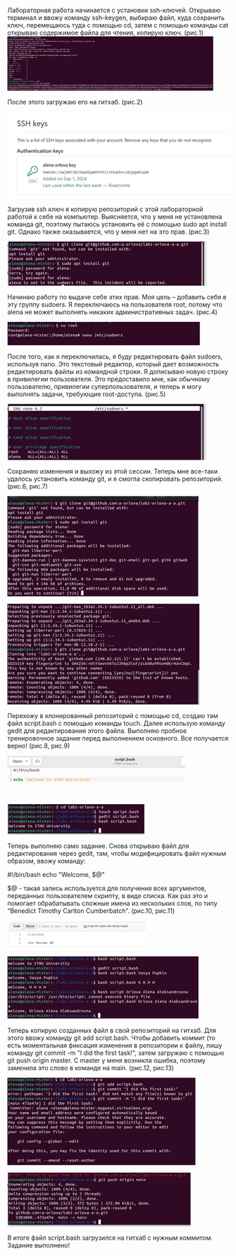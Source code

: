 Лабораторная работа начинается с установки ssh-ключей. Открываю терминал и ввожу команду ssh-keygen, выбираю файл, куда сохранить ключ, перемещаюсь туда с помощью cd, затем с помощью команды cat открываю содержимое файла для чтения, копирую ключ. (рис.1)
![рис.1](https://github.com/a-orlova/lab1-orlova-a-a/blob/main/Рисунок1.png)

После этого загружаю его на гитхаб. (рис.2)

![рис.2](https://github.com/a-orlova/lab1-orlova-a-a/blob/main/Рисунок2.png)
 
Загрузив ssh ключ я копирую репозиторий с этой лабораторной работой к себе на компьютер. Выясняется, что у меня не установлена команда git, поэтому пытаюсь установить её с помощью sudo apt install git. Однако также оказывается, что у меня нет на это прав. (рис.3)

![рис.3](https://github.com/a-orlova/lab1-orlova-a-a/blob/main/Рисунок3.png)
 
Начинаю работу по выдаче себе этих прав. Моя цель – добавить себя в эту группу sudoers. Я переключаюсь на пользователя root, потому что alena не может выполнять никаких административных задач. (рис.4)
 
![рис.4](https://github.com/a-orlova/lab1-orlova-a-a/blob/main/Рисунок4.png) 

После того, как я переключилась, я буду редактировать файл sudoers, используя nano. Это текстовый редактор, который дает возможность редактировать файлы из командной строки.
Я дописываю новую строку в привилегии пользователя. Это предоставило мне, как обычному пользователю, привилегии суперпользователя, и теперь я могу выполнять задачи, требующие root-доступа. (рис.5)

 ![рис.5](https://github.com/a-orlova/lab1-orlova-a-a/blob/main/Рисунок5.png)

Сохраняю изменения и выхожу из этой сессии. Теперь мне все-таки удалось установить команду git, и я смогла скопировать репозиторий. (рис.6, рис.7)

![рис.6](https://github.com/a-orlova/lab1-orlova-a-a/blob/main/Рисунок6.png)

![рис.7](https://github.com/a-orlova/lab1-orlova-a-a/blob/main/Рисунок7.png)
 
Перехожу в клонированный репозиторий с помощью cd, создаю там файл script.bash с помощью команды touch. Далее использую команду gedit для редактирования этого файла. Выполняю пробное тренировочное задание перед выполнением основного. Все получается верно! (рис.8, рис.9)

![рис.8](https://github.com/a-orlova/lab1-orlova-a-a/blob/main/Рисунок8.png)

![рис.9](https://github.com/a-orlova/lab1-orlova-a-a/blob/main/Рисунок9.png)

Теперь выполняю само задание. Снова открываю файл для редактирования через gedit, там, чтобы модифицировать файл нужным образом, ввожу команду: 

#!/bin/bash
echo "Welcome, $@"

$@ - такая запись используется для получения всех аргументов, переданных пользователем скрипту, в виде списка. Как раз это и помогает обрабатывать сложные имена из нескольких слов, по типу “Benedict Timothy Carlton Cumberbatch”. (рис.10, рис.11)

 ![рис.10](https://github.com/a-orlova/lab1-orlova-a-a/blob/main/Рисунок10.png)

 ![рис.11](https://github.com/a-orlova/lab1-orlova-a-a/blob/main/Рисунок11.png)

Теперь копирую созданных файл в свой репозиторий на гитхаб. Для этого ввожу команду git add script.bash. Чтобы добавить коммит (то есть моментальная фиксация изменения в репозитории к файлу, пишу команду git commit -m "I did the first task!", затем загружаю с помощью git push origin master. С master у меня возникла ошибка, поэтому заменила это слово в команде на main. (рис.12, рис.13)

![рис.12](https://github.com/a-orlova/lab1-orlova-a-a/blob/main/Рисунок12.png)

![рис.13](https://github.com/a-orlova/lab1-orlova-a-a/blob/main/Рисунок13.png)

 В итоге файл script.bash загрузился на гитхаб с нужным коммитом. Задание выполнено!
